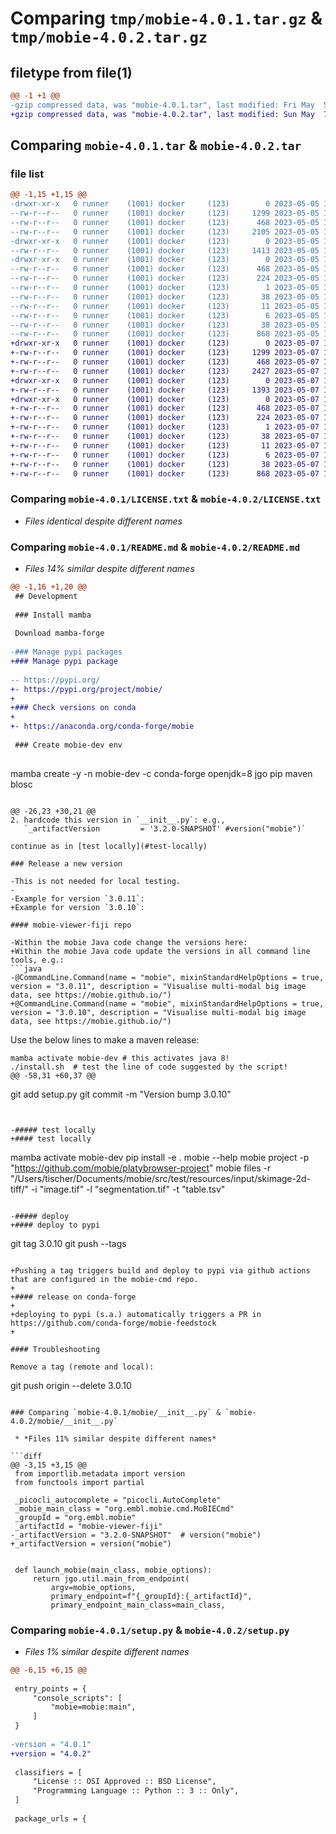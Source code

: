 # Comparing `tmp/mobie-4.0.1.tar.gz` & `tmp/mobie-4.0.2.tar.gz`

## filetype from file(1)

```diff
@@ -1 +1 @@
-gzip compressed data, was "mobie-4.0.1.tar", last modified: Fri May  5 12:25:21 2023, max compression
+gzip compressed data, was "mobie-4.0.2.tar", last modified: Sun May  7 13:58:16 2023, max compression
```

## Comparing `mobie-4.0.1.tar` & `mobie-4.0.2.tar`

### file list

```diff
@@ -1,15 +1,15 @@
-drwxr-xr-x   0 runner    (1001) docker     (123)        0 2023-05-05 12:25:21.672637 mobie-4.0.1/
--rw-r--r--   0 runner    (1001) docker     (123)     1299 2023-05-05 12:25:19.000000 mobie-4.0.1/LICENSE.txt
--rw-r--r--   0 runner    (1001) docker     (123)      468 2023-05-05 12:25:21.672637 mobie-4.0.1/PKG-INFO
--rw-r--r--   0 runner    (1001) docker     (123)     2105 2023-05-05 12:25:19.000000 mobie-4.0.1/README.md
-drwxr-xr-x   0 runner    (1001) docker     (123)        0 2023-05-05 12:25:21.668637 mobie-4.0.1/mobie/
--rw-r--r--   0 runner    (1001) docker     (123)     1413 2023-05-05 12:25:19.000000 mobie-4.0.1/mobie/__init__.py
-drwxr-xr-x   0 runner    (1001) docker     (123)        0 2023-05-05 12:25:21.672637 mobie-4.0.1/mobie.egg-info/
--rw-r--r--   0 runner    (1001) docker     (123)      468 2023-05-05 12:25:21.000000 mobie-4.0.1/mobie.egg-info/PKG-INFO
--rw-r--r--   0 runner    (1001) docker     (123)      224 2023-05-05 12:25:21.000000 mobie-4.0.1/mobie.egg-info/SOURCES.txt
--rw-r--r--   0 runner    (1001) docker     (123)        1 2023-05-05 12:25:21.000000 mobie-4.0.1/mobie.egg-info/dependency_links.txt
--rw-r--r--   0 runner    (1001) docker     (123)       38 2023-05-05 12:25:21.000000 mobie-4.0.1/mobie.egg-info/entry_points.txt
--rw-r--r--   0 runner    (1001) docker     (123)       11 2023-05-05 12:25:21.000000 mobie-4.0.1/mobie.egg-info/requires.txt
--rw-r--r--   0 runner    (1001) docker     (123)        6 2023-05-05 12:25:21.000000 mobie-4.0.1/mobie.egg-info/top_level.txt
--rw-r--r--   0 runner    (1001) docker     (123)       38 2023-05-05 12:25:21.672637 mobie-4.0.1/setup.cfg
--rw-r--r--   0 runner    (1001) docker     (123)      868 2023-05-05 12:25:19.000000 mobie-4.0.1/setup.py
+drwxr-xr-x   0 runner    (1001) docker     (123)        0 2023-05-07 13:58:16.579856 mobie-4.0.2/
+-rw-r--r--   0 runner    (1001) docker     (123)     1299 2023-05-07 13:58:14.000000 mobie-4.0.2/LICENSE.txt
+-rw-r--r--   0 runner    (1001) docker     (123)      468 2023-05-07 13:58:16.579856 mobie-4.0.2/PKG-INFO
+-rw-r--r--   0 runner    (1001) docker     (123)     2427 2023-05-07 13:58:14.000000 mobie-4.0.2/README.md
+drwxr-xr-x   0 runner    (1001) docker     (123)        0 2023-05-07 13:58:16.579856 mobie-4.0.2/mobie/
+-rw-r--r--   0 runner    (1001) docker     (123)     1393 2023-05-07 13:58:14.000000 mobie-4.0.2/mobie/__init__.py
+drwxr-xr-x   0 runner    (1001) docker     (123)        0 2023-05-07 13:58:16.579856 mobie-4.0.2/mobie.egg-info/
+-rw-r--r--   0 runner    (1001) docker     (123)      468 2023-05-07 13:58:16.000000 mobie-4.0.2/mobie.egg-info/PKG-INFO
+-rw-r--r--   0 runner    (1001) docker     (123)      224 2023-05-07 13:58:16.000000 mobie-4.0.2/mobie.egg-info/SOURCES.txt
+-rw-r--r--   0 runner    (1001) docker     (123)        1 2023-05-07 13:58:16.000000 mobie-4.0.2/mobie.egg-info/dependency_links.txt
+-rw-r--r--   0 runner    (1001) docker     (123)       38 2023-05-07 13:58:16.000000 mobie-4.0.2/mobie.egg-info/entry_points.txt
+-rw-r--r--   0 runner    (1001) docker     (123)       11 2023-05-07 13:58:16.000000 mobie-4.0.2/mobie.egg-info/requires.txt
+-rw-r--r--   0 runner    (1001) docker     (123)        6 2023-05-07 13:58:16.000000 mobie-4.0.2/mobie.egg-info/top_level.txt
+-rw-r--r--   0 runner    (1001) docker     (123)       38 2023-05-07 13:58:16.579856 mobie-4.0.2/setup.cfg
+-rw-r--r--   0 runner    (1001) docker     (123)      868 2023-05-07 13:58:14.000000 mobie-4.0.2/setup.py
```

### Comparing `mobie-4.0.1/LICENSE.txt` & `mobie-4.0.2/LICENSE.txt`

 * *Files identical despite different names*

### Comparing `mobie-4.0.1/README.md` & `mobie-4.0.2/README.md`

 * *Files 14% similar despite different names*

```diff
@@ -1,16 +1,20 @@
 ## Development
 
 ### Install mamba
 
 Download mamba-forge
 
-### Manage pypi packages
+### Manage pypi package
 
-- https://pypi.org/
+- https://pypi.org/project/mobie/
+
+### Check versions on conda
+
+- https://anaconda.org/conda-forge/mobie
 
 ### Create mobie-dev env
 
 ```
 mamba create -y -n mobie-dev -c conda-forge openjdk=8 jgo pip maven blosc
 ```
 
@@ -26,23 +30,21 @@
 2. hardcode this version in `__init__.py`: e.g., 
    `_artifactVersion         = '3.2.0-SNAPSHOT' #version("mobie")` 
    
 continue as in [test locally](#test-locally)
 
 ### Release a new version
 
-This is not needed for local testing.
-
-Example for version `3.0.11`:
+Example for version `3.0.10`:
 
 #### mobie-viewer-fiji repo
 
-Within the mobie Java code change the versions here:
+Within the mobie Java code update the versions in all command line tools, e.g.:
 ```java
-@CommandLine.Command(name = "mobie", mixinStandardHelpOptions = true, version = "3.0.11", description = "Visualise multi-modal big image data, see https://mobie.github.io/")
+@CommandLine.Command(name = "mobie", mixinStandardHelpOptions = true, version = "3.0.10", description = "Visualise multi-modal big image data, see https://mobie.github.io/")
 ```
 
 Use the below lines to make a maven release:
 
 ```
 mamba activate mobie-dev # this activates java 8!
 ./install.sh  # test the line of code suggested by the script!
@@ -58,31 +60,37 @@
 
 ```
 git add setup.py
 git commit -m "Version bump 3.0.10"
 ```
 
 
-##### test locally
+#### test locally
 
 ```
 mamba activate mobie-dev
 pip install -e .
 mobie --help
 mobie project -p "https://github.com/mobie/platybrowser-project"
 mobie files -r "/Users/tischer/Documents/mobie/src/test/resources/input/skimage-2d-tiff/" -i "image.tif" -l "segmentation.tif" -t "table.tsv"
 ```
 
-##### deploy
+#### deploy to pypi
 
 ```
 git tag 3.0.10
 git push --tags
 ```
 
+Pushing a tag triggers build and deploy to pypi via github actions that are configured in the mobie-cmd repo.
+
+#### release on conda-forge
+
+deploying to pypi (s.a.) automatically triggers a PR in https://github.com/conda-forge/mobie-feedstock
+
 
 #### Troubleshooting
 
 Remove a tag (remote and local):
 
 ```
 git push origin --delete 3.0.10
```

### Comparing `mobie-4.0.1/mobie/__init__.py` & `mobie-4.0.2/mobie/__init__.py`

 * *Files 11% similar despite different names*

```diff
@@ -3,15 +3,15 @@
 from importlib.metadata import version
 from functools import partial
 
 _picocli_autocomplete = "picocli.AutoComplete"
 _mobie_main_class = "org.embl.mobie.cmd.MoBIECmd"
 _groupId = "org.embl.mobie"
 _artifactId = "mobie-viewer-fiji"
-_artifactVersion = "3.2.0-SNAPSHOT"  # version("mobie")
+_artifactVersion = version("mobie")
 
 
 def launch_mobie(main_class, mobie_options):
     return jgo.util.main_from_endpoint(
         argv=mobie_options,
         primary_endpoint=f"{_groupId}:{_artifactId}",
         primary_endpoint_main_class=main_class,
```

### Comparing `mobie-4.0.1/setup.py` & `mobie-4.0.2/setup.py`

 * *Files 1% similar despite different names*

```diff
@@ -6,15 +6,15 @@
 
 entry_points = {
     "console_scripts": [
         "mobie=mobie:main",
     ]
 }
 
-version = "4.0.1"
+version = "4.0.2"
 
 classifiers = [
     "License :: OSI Approved :: BSD License",
     "Programming Language :: Python :: 3 :: Only",
 ]
 
 package_urls = {
```

